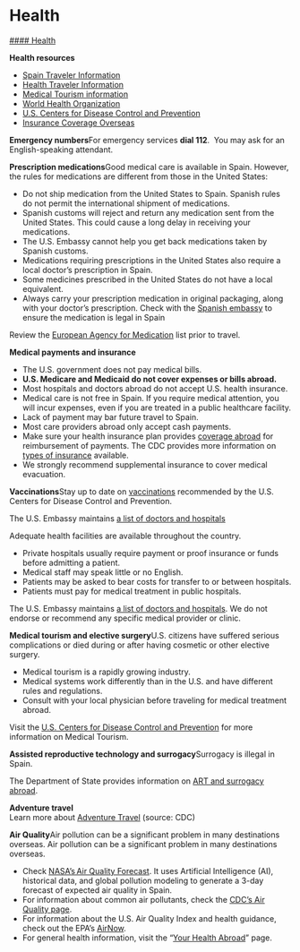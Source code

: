# Health

[#### Health](javascript:void(0); "Health")

**Health resources**

* [Spain Traveler Information](https://wwwnc.cdc.gov/travel/destinations/list)
* [Health Traveler Information](https://wwwnc.cdc.gov/travel/destinations/traveler/none/spain)
* [Medical Tourism information](https://wwwnc.cdc.gov/travel/yellowbook/2024/health-care-abroad/medical-tourism)
* [World Health Organization](https://www.who.int/)
* [U.S. Centers for Disease Control and Prevention](https://travel.state.gov/content/travel/en/international-travel/International-Travel-Country-Information-Pages/Spain.html#ExternalPopup)
* [Insurance Coverage Overseas](https://travel.state.gov/content/travel/en/international-travel/before-you-go/your-health-abroad/Insurance_Coverage_Overseas.html)

**Emergency numbers**For emergency services **dial 112**.  You may ask for an English-speaking attendant.

**Prescription medications**Good medical care is available in Spain. However, the rules for medications are different from those in the United States:

* Do not ship medication from the United States to Spain. Spanish rules do not permit the international shipment of medications.
* Spanish customs will reject and return any medication sent from the United States. This could cause a long delay in receiving your medications.
* The U.S. Embassy cannot help you get back medications taken by Spanish customs.
* Medications requiring prescriptions in the United States also require a local doctor’s prescription in Spain.
* Some medicines prescribed in the United States do not have a local equivalent.
* Always carry your prescription medication in original packaging, along with your doctor’s prescription. Check with the [Spanish embassy](https://es.usembassy.gov/medical-assistance/) to ensure the medication is legal in Spain

Review the [European Agency for Medication](https://travel.state.gov/content/travel/en/international-travel/while-abroad/birth-abroad.html) list prior to travel.

**Medical payments and insurance**

* The U.S. government does not pay medical bills.
* **U.S. Medicare and Medicaid do not cover expenses or bills abroad.**
* Most hospitals and doctors abroad do not accept U.S. health insurance.
* Medical care is not free in Spain. If you require medical attention, you will incur expenses, even if you are treated in a public healthcare facility.
* Lack of payment may bar future travel to Spain.
* Most care providers abroad only accept cash payments.
* Make sure your health insurance plan provides [coverage abroad](https://travel.state.gov/content/travel/en/international-travel/before-you-go/your-health-abroad/Insurance_Coverage_Overseas.html) for reimbursement of payments. The CDC provides more information on [types of insurance](https://travel.state.gov/content/travel/en/international-travel/before-you-go/your-health-abroad/Insurance_Coverage_Overseas.html) available.
* We strongly recommend supplemental insurance to cover medical evacuation.

**Vaccinations**Stay up to date on [vaccinations](https://www.cdc.gov/vaccines/hcp/imz-schedules/index.html) recommended by the U.S. Centers for Disease Control and Prevention.

The U.S. Embassy maintains [a list of doctors and hospitals](https://es.usembassy.gov/medical-assistance/)

Adequate health facilities are available throughout the country.

* Private hospitals usually require payment or proof insurance or funds before admitting a patient.
* Medical staff may speak little or no English.
* Patients may be asked to bear costs for transfer to or between hospitals.
* Patients must pay for medical treatment in public hospitals.

The U.S. Embassy maintains [a list of doctors and hospitals](https://es.usembassy.gov/medical-assistance/). We do not endorse or recommend any specific medical provider or clinic.

**Medical tourism and elective surgery**U.S. citizens have suffered serious complications or died during or after having cosmetic or other elective surgery.

* Medical tourism is a rapidly growing industry.
* Medical systems work differently than in the U.S. and have different rules and regulations.
* Consult with your local physician before traveling for medical treatment abroad.

Visit the [U.S. Centers for Disease Control and Prevention](https://wwwnc.cdc.gov/travel/yellowbook/2024/health-care-abroad/medical-tourism) for more information on Medical Tourism.

**Assisted reproductive technology and surrogacy**Surrogacy is illegal in Spain.

The Department of State provides information on [ART and surrogacy abroad](https://travel.state.gov/content/travel/en/legal/travel-legal-considerations/us-citizenship/Assisted-Reproductive-Technology-ART-Surrogacy-Abroad.html).

**Adventure travel**   
Learn more about [Adventure Travel](https://wwwnc.cdc.gov/travel/page/adventure) (source: CDC)

**Air Quality**Air pollution can be a significant problem in many destinations overseas. Air pollution can be a significant problem in many destinations overseas.

* Check [NASA’s Air Quality Forecast](https://aeronet.gsfc.nasa.gov/new_web/aqforecast). It uses Artificial Intelligence (AI), historical data, and global pollution modeling to generate a 3-day forecast of expected air quality in Spain.
* For information about common air pollutants, check the [CDC’s Air Quality page](https://www.cdc.gov/air-quality/pollutants/).
* For information about the U.S. Air Quality Index and health guidance, check out the EPA’s [AirNow](https://www.airnow.gov/aqi/aqi-basics/).
* For general health information, visit the “[Your Health Abroad](https://travel.state.gov/content/travel/en/international-travel/before-you-go/your-health-abroad.html)” page.